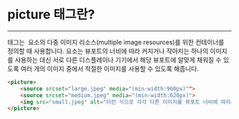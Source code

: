 # picture 태그란?
***

<picture> 태그는 <img> 요소의 다중 이미지 리소스(multiple image resources)를 위한 컨테이너를 정의할 때 사용합니다.
<picture> 요소는 뷰포트의 너비에 따라 커지거나 작아지는 하나의 이미지를 사용하는 대신 서로 다른 디스플레이나
기기에서 해당 뷰포트에 알맞게 채워질 수 있도록 여러 개의 이미지 중에서 적절한 이미지를 사용할 수 있도록 해줍니다.

```html
<picture>
    <source srcset="large.jpeg" media="(min-width:960px)"">
    <source srcset="medium.jpeg" media="(min-width:620px)">
    <img src="small.jpeg" alt="이런 식으로 각각 다른 이미지를 뷰포트 너비에 따라서 출력합니다.">
</picture>
```
